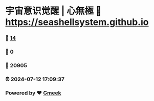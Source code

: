 # 宇宙意识觉醒 | 心無極 :link: https://seashellsystem.github.io 
### :page_facing_up: [14](https://seashellsystem.github.io/tag.html) 
### :speech_balloon: 0 
### :hibiscus: 20905 
### :alarm_clock: 2024-07-12 17:09:37 
### Powered by :heart: [Gmeek](https://github.com/Meekdai/Gmeek)

